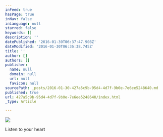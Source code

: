 ```yaml
---
inFeed: true
hasPage: true
inNav: false
inLanguage: null
starred: false
keywords: []
description: ''
datePublished: '2016-01-30T06:37:47.908Z'
dateModified: '2016-01-30T06:36:38.745Z'
title: ''
author: []
authors: []
publisher:
  name: null
  domain: null
  url: null
  favicon: null
sourcePath: _posts/2016-01-30-427a5c9b-95d4-4d7f-9b0e-7e6ee5248640.md
published: true
url: 427a5c9b-95d4-4d7f-9b0e-7e6ee5248640/index.html
_type: Article

---
```

![](https://the-grid-user-content.s3-us-west-2.amazonaws.com/51a5907a-d66a-47d1-ad47-5414dd2f4c38.jpg)

Listen to your heart